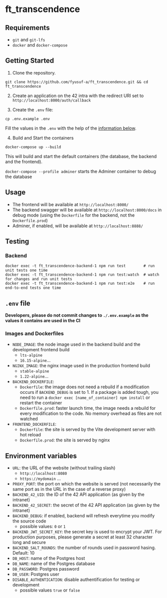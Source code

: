 # ft_transcendence

## Requirements
- `git` and `git-lfs`
- `docker` and `docker-compose`

## Getting Started
1. Clone the repository.
```
git clone https://github.com/fyusuf-a/ft_transcendence.git && cd ft_transcendence
```

2. Create an application on the 42 intra with the redirect URI set to `http://localhost:8000/auth/callback`

3. Create the `.env` file:
```
cp .env.example .env
```
Fill the values in the `.env` with the help of the [information below](#.env-file).

4. Build and Start the containers
```
docker-compose up --build
```
This will build and start the default containers (the database, the backend and the frontend).

`docker-compose --profile adminer` starts the Adminer container to debug the database

## Usage
- The frontend will be available at `http://localhost:8000/`
- The backend swagger will be available at `http://localhost:8000/docs` in debug mode (using the `Dockerfile` for the backend, not the `Dockerfile.prod`)
- Adminer, if enabled, will be available at `http://localhost:8888/`

## Testing
### Backend
```
docker exec -t ft_transcendence-backend-1 npm run test        # run unit tests one time
docker exec -t ft_transcendence-backend-1 npm run test:watch  # watch for changes and run unit tests
docker exec -t ft_transcendence-backend-1 npm run test:e2e    # run end-to-end tests one time
```

## `.env` file

**Developers, please do not commit changes to `./.env.example` as the values it contains are used in the CI**

### Images and Dockerfiles

- `NODE_IMAGE`: the node image used in the backend build and the development frontend build
	* `lts-alpine`
	* `16.15-alpine`...
- `NGINX_IMAGE`: the nginx image used in the production frontend build
	* `stable-alpine`
	* `1.22-alpine`...
- `BACKEND_DOCKERFILE`:
	* `Dockerfile`: the image does not need a rebuild if a modification occurs if `BACKEND_DEBUG` is set to 1. If a package is added tough, you need to run a `docker exec [name_of_container] npm install` or restart the container
	* `Dockerfile.prod`: faster launch time, the image needs a rebuild for every modification to the code. No memory overhead as files are not watched
- `FRONTEND_DOCKERFILE`:
	* `Dockerfile`: the site is served by the Vite development server with hot reload
	* `Dockerfile.prod`: the site is served by nginx

## Environment variables

- `URL`: the URL of the website (without trailing slash)
  * `http://localhost:8080`
  * `https://mydomain` ...
- `PROXY_PORT`: the port on which the website is served (not necessarily the same port as in the URL in the case of a reverse proxy)
- `BACKEND_42_UID`: the ID of the 42 API application (as given by the intranet)
- `BACKEND_42_SECRET`: the secret of the 42 API application (as given by the intranet)
- `BACKEND_DEBUG`: if enabled, backend will refresh everytime you modify the source code
  * possible values: `0` or `1`
- `BACKEND_JWT_SECRET_KEY`: the secret key is used to encrypt your JWT. For production purposes, please generate a secret at least 32 character long and secure
- `BACKEND_SALT_ROUNDS`: the number of rounds used in password hasing. Default: 10
- `DB_HOST`: name of the Postgres host
- `DB_NAME`: name of the Postgres database
- `DB_PASSWORD`: Postgres password
- `DB_USER`: Postgres user
- `DISABLE_AUTHENTICATION`: disable authentification for testing or development
  * possible values `true` or `false`
